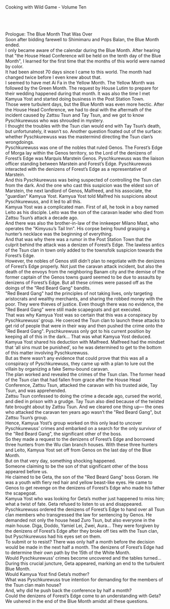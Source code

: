 <br/>
<br/>
Cooking with Wild Game - Volume Ten<br/>
<br/>
<br/>
<br/>
<br/>
Prologue: The Blue Month That Was Over<br/>
Soon after bidding farewell to Shimimaru and Pops Balan, the Blue Month ended.<br/>
I only became aware of the calendar during the Blue Month. After hearing that "the House Head Conference will be held on the tenth day of the Blue Month", I learned for the first time that the months of this world were named by color.<br/>
It had been almost 70 days since I came to this world. The month had changed twice before I even knew about that.<br/>
I seemed to have met Ai Fa in the Yellow Month. The Yellow Month was followed by the Green Month. The request by House Lutim to prepare for their wedding happened during that month. It was also the time I met Kamyua Yost and started doing business in the Post Station Town.<br/>
Those were turbulent days, but the Blue Month was even more hectic. After the House Head Conference, we had to deal with the aftermath of the incident caused by Zattsu Tsun and Tay Tsun, and we got to know Pyschkurewuss who was shrouded in mystery.<br/>
I thought the troubles with the Tsun clan would end with Tay Tsun’s death, but unfortunately, it wasn’t so. Another question floated out of the surface: whether Pyschkurewuss was the mastermind directing the Tsun clan’s wrongdoings.<br/>
Pyschkurewuss was one of the nobles that ruled Genos. The Forest’s Edge of Morga lay within the Genos territory, so the Lord of the denizens of Forest’s Edge was Marquis Marstein Genos. Pyschkurewuss was the liaison officer standing between Marstein and Forest’s Edge. Pyschkurewuss interacted with the denizens of Forest’s Edge as a representative of Marstein.<br/>
And this Pyschkurewuss was being suspected of controlling the Tsun clan from the dark. And the one who cast this suspicion was the eldest son of Marstein, the next landlord of Genos, Malfreed, and his associate, the "guardian" Kamyua Yost. Kamyua Yost told Malfred his suspicions about Pyschkurewuss, and it led to all this.<br/>
Kamyua Yost was a complicated man. First of all, he took in a boy named Leito as his disciple. Leito was the son of the caravan leader who died from Zattsu Tsun’s attack a decade ago.<br/>
And there was also the brother-in-law of the innkeeper Milano Mast, who operates the "Kimyusu’s Tail Inn". His corpse being found grasping a hunter’s necklace was the beginning of everything.<br/>
And that was why there was a rumor in the Post Station Town that the culprit behind the attack was a denizen of Forest’s Edge. The lawless antics of the Tsun clan in town only added to the townsfolk suspicion towards the Forest’s Edge.<br/>
However, the nobles of Genos still didn’t plan to negotiate with the denizens of Forest’s Edge properly. Not just the caravan attack incident, but also the death of the envoys from the neighboring Banam city and the demise of the former captain of the Genos towns guard seemed to be due to assaults by denizens of Forest’s Edge. But all these crimes were passed off as the doings of the "Red Beard Gang" bandits.<br/>
"Red Beard Gang" had the principles of not taking lives, only targeting aristocrats and wealthy merchants, and sharing the robbed money with the poor. They were thieves of justice. Even though there was no evidence, the "Red Beard Gang" were still made scapegoats and got executed.<br/>
That was why Kamyua Yost was so certain that this was a conspiracy by Pyschkurewuss’ group. He coerced the Tsun clan to launch these attacks to get rid of people that were in their way and then pushed the crime onto the "Red Beard Gang". Pyschkurewuss only got to his current position by keeping all of this in the dark… That was what Kamyua Yost deduced.<br/>
Kamyua Yost shared his deduction with Malfreed. Malfreed had the mindset that ‘all sins must be punished’, so he was determined to get to the bottom of this matter involving Pyschkurewuss.<br/>
But as there wasn’t any evidence that could prove that this was all a conspiracy of Pyschkurewuss, they came up with a plan to lure out the villain by organizing a fake Semu-bound caravan.<br/>
The plan worked and revealed the crimes of the Tsun clan. The former head of the Tsun clan that had fallen from grace after the House Head Conference, Zattsu Tsun, attacked the caravan with his trusted aide, Tay Tsun, and was apprehended.<br/>
Zattsu Tsun confessed to doing the crime a decade ago, cursed the world, and died in prison with a grudge. Tay Tsun also died because of the twisted fate brought about by Zattsu Tsun. And we cleared one thing up— the ones who attacked the caravan ten years ago wasn’t the "Red Beard Gang", but Zattsu Tsun’s group.<br/>
Hence, Kamyua Yost’s group worked on this only lead to uncover Pyschkurewuss’ crimes and embarked on a search for the only survivor of the "Red Beard Gang", the significant other of the boss.<br/>
So they made a request to the denizens of Forest’s Edge and borrowed three hunters from the Wu clan branch houses. With these three hunters and Leito, Kamyua Yost set off from Genos on the last day of the Blue Month.<br/>
But on that very day, something shocking happened.<br/>
Someone claiming to be the son of that significant other of the boss appeared before us.<br/>
He claimed to be Geta, the son of the "Red Beard Gang" boss Goram. He was a youth with fiery red hair and yellow beast-like eyes. He came to Genos to get revenge on the denizens of Forest’s Edge who made his father the scapegoat.<br/>
Kamyua Yost who was looking for Geta’s mother just happened to miss him; what a twist of fate. Geta refused to listen to us and disappeared.<br/>
Pyschkurewuss ordered the denizens of Forest’s Edge to hand over all Tsun clan members who transgressed the law for sentencing by Genos. He demanded not only the house head Zuro Tsun, but also everyone in the main house. Diga, Doddo, Yamiel Lei, Zwei, Aura… They were forgiven by the denizens of Forest’s Edge after they broke off ties with the Tsun clan, but Pyschkurewuss had his eyes set on them.<br/>
To submit or to resist? There was only half a month before the decision would be made in the next half a month. The denizens of Forest’s Edge had to determine their own path by the 15th of the White Month.<br/>
Would Pyschkurewuss’ crimes become uncovered and the tables turned… During this crucial juncture, Geta appeared, marking an end to the turbulent Blue Month.<br/>
Would Kamyua Yost find Geta’s mother?<br/>
What was Pyschkurewuss true intention for demanding for the members of the Tsun clan main house?<br/>
And, why did he push back the conference by half a month?<br/>
Could the denizens of Forest’s Edge come to an understanding with Geta?<br/>
We ushered in the end of the Blue Month amidst all these questions.<br/>
<br/>
<br/>
